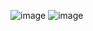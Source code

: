 ![image](https://user-images.githubusercontent.com/75113031/201575153-c074ff2b-0e15-4bd6-ba97-aaa8e35e8491.png)
![image](https://user-images.githubusercontent.com/75113031/201575202-0453b513-1867-419d-863f-7e54e9fc1116.png)
